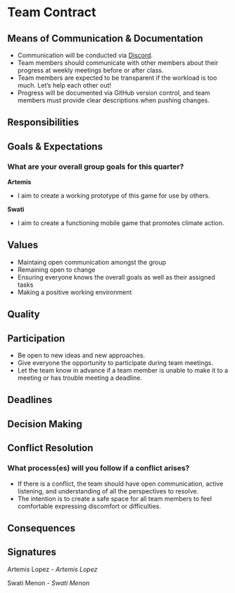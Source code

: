 # Team Contract
## Means of Communication & Documentation
- Communication will be conducted via [Discord](https://discord.gg/jP5PGZWX).
- Team members should communicate with other members about their progress at weekly meetings before or after class.
- Team members are expected to be transparent if the workload is too much. Let’s help each other out!
- Progress will be documented via GitHub version control, and team members must provide clear descriptions when pushing changes.

## Responsibilities

## Goals & Expectations
### What are your overall group goals for this quarter?
**Artemis**
- I aim to create a working prototype of this game for use by others.

**Swati**
- I aim to create a functioning mobile game that promotes climate action.

## Values
- Maintaing open communication amongst the group
- Remaining open to change
- Ensuring everyone knows the overall goals as well as their assigned tasks
- Making a positive working environment

## Quality

## Participation
- Be open to new ideas and new approaches.
- Give everyone the opportunity to participate during team meetings.
- Let the team know in advance if a team member is unable to make it to a meeting or has trouble meeting a deadline. 

## Deadlines

## Decision Making

## Conflict Resolution
### What process(es) will you follow if a conflict arises?
- If there is a conflict, the team should have open communication, active listening, and understanding of all the perspectives to resolve. 
- The intention is to create a safe space for all team members to feel comfortable expressing discomfort or difficulties.

## Consequences

## Signatures
Artemis Lopez - *Artemis Lopez*

Swati Menon - *Swati Menon*
